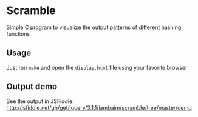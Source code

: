 # Scramble
Simple C program to visualize the output patterns of different hashing functions

## Usage
Just run `make` and open the `display.html` file using your favorite browser

## Output demo

See the output in JSFiddle: http://jsfiddle.net/gh/get/jquery/3.1.1/iambaim/scramble/tree/master/demo
